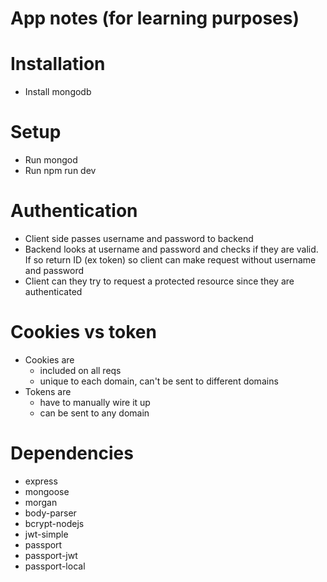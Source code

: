 # App notes (for learning purposes)

# Installation
* Install mongodb

# Setup
* Run mongod
* Run npm run dev

# Authentication
* Client side passes username and password to backend
* Backend looks at username and password and checks if they are valid. If so return ID (ex token) so client can make request without username and password
* Client can they try to request a protected resource since they are authenticated

# Cookies vs token
* Cookies are
  - included on all reqs
  - unique to each domain, can't be sent to different domains
* Tokens are
  - have to manually wire it up
  - can be sent to any domain

# Dependencies
* express
* mongoose
* morgan
* body-parser
* bcrypt-nodejs
* jwt-simple
* passport
* passport-jwt
* passport-local

